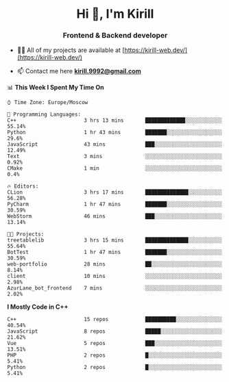 <h1 align="center">Hi 👋, I'm Kirill</h1>
<h3 align="center">Frontend & Backend developer</h3>

- 👨‍💻 All of my projects are available at [https://kirill-web.dev/](https://kirill-web.dev/)

- 📫 Contact me here **kirill.9992@gmail.com**











<!--START_SECTION:waka-->
📊 **This Week I Spent My Time On** 

```text
⌚︎ Time Zone: Europe/Moscow

💬 Programming Languages: 
C++                      3 hrs 13 mins       █████████████░░░░░░░░░░░░   55.14% 
Python                   1 hr 43 mins        ███████░░░░░░░░░░░░░░░░░░   29.6% 
JavaScript               43 mins             ███░░░░░░░░░░░░░░░░░░░░░░   12.49% 
Text                     3 mins              ░░░░░░░░░░░░░░░░░░░░░░░░░   0.92% 
CMake                    1 min               ░░░░░░░░░░░░░░░░░░░░░░░░░   0.4%

🔥 Editors: 
CLion                    3 hrs 17 mins       ██████████████░░░░░░░░░░░   56.28% 
PyCharm                  1 hr 47 mins        ███████░░░░░░░░░░░░░░░░░░   30.59% 
WebStorm                 46 mins             ███░░░░░░░░░░░░░░░░░░░░░░   13.14%

🐱‍💻 Projects: 
treetablelib             3 hrs 15 mins       ██████████████░░░░░░░░░░░   55.64% 
BotTest                  1 hr 47 mins        ███████░░░░░░░░░░░░░░░░░░   30.59% 
web-portfolio            28 mins             ██░░░░░░░░░░░░░░░░░░░░░░░   8.14% 
client                   10 mins             ░░░░░░░░░░░░░░░░░░░░░░░░░   2.98% 
AzurLane_bot_frontend    7 mins              ░░░░░░░░░░░░░░░░░░░░░░░░░   2.02%

```

**I Mostly Code in C++** 

```text
C++                      15 repos            ██████████░░░░░░░░░░░░░░░   40.54% 
JavaScript               8 repos             █████░░░░░░░░░░░░░░░░░░░░   21.62% 
Vue                      5 repos             ███░░░░░░░░░░░░░░░░░░░░░░   13.51% 
PHP                      2 repos             █░░░░░░░░░░░░░░░░░░░░░░░░   5.41% 
Python                   2 repos             █░░░░░░░░░░░░░░░░░░░░░░░░   5.41%

```



<!--END_SECTION:waka-->
